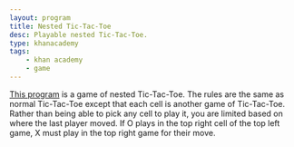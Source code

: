 ```yaml
---
layout: program
title: Nested Tic-Tac-Toe
desc: Playable nested Tic-Tac-Toe.
type: khanacademy
tags:
    - khan academy
    - game
---
```


[This program](https://www.khanacademy.org/computer-programming/nested-tictactoe/4619394864185344) is a game of nested Tic-Tac-Toe. The rules are the same as normal Tic-Tac-Toe except that each cell is another game of Tic-Tac-Toe. Rather than being able to pick any cell to play it, you are limited based on where the last player moved. If O plays in the top right cell of the top left game, X must play in the top right game for their move.